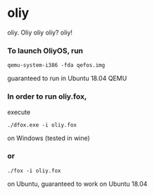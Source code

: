# oliy
oliy. Oliy oliy oliy? oliy!

### To launch OliyOS, run 
```
qemu-system-i386 -fda qefos.img
```
guaranteed to run in Ubuntu 18.04 QEMU

### In order to run oliy.fox,
execute
```
./dfox.exe -i oliy.fox 
```
on Windows (tested in wine)

### or

```
./fox -i oliy.fox
```
on Ubuntu, guaranteed to work on Ubuntu 18.04